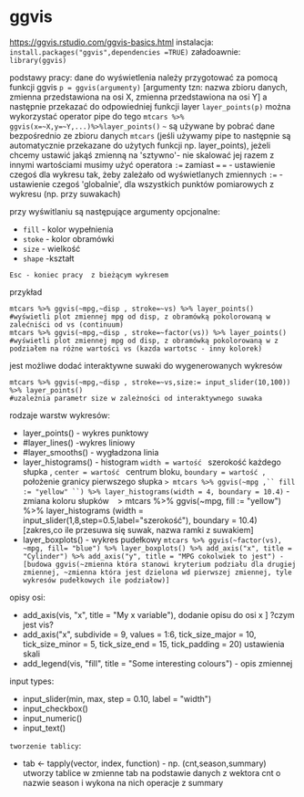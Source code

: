 ggvis
=========================
https://ggvis.rstudio.com/ggvis-basics.html
instalacja:
`install.packages("ggvis",dependencies =TRUE)`
załadoawnie:
`library(ggvis)`

podstawy pracy:
 dane do wyświetlenia należy przygotować za pomocą funkcji ggvis
 `p = ggvis(argumenty)` [argumenty tzn: nazwa zbioru danych, zmienna przedstawiona na osi X, zmienna przedstawiona na osi Y]
 a następnie przekazać do odpowiedniej funkcji layer `layer_points(p)`
 można wykorzystać operator pipe do tego `mtcars %>% ggvis(x=~X,y=~Y,...)%>%layer_points()`
 `~` są używane by pobrać dane bezpośrednio ze zbioru danych `mtcars` (jeśli używamy pipe to następnie są automatycznie przekazane do użytych funkcji np. layer_points),
 jeżeli chcemy ustawić jakąś zmienną na 'sztywno'- nie skalować jej razem z innymi wartościami musimy użyć operatora `:=` zamiast `=`
`=` - ustawienie czegoś dla wykresu tak, żeby zależało od wyświetlanych zmiennych
` := ` - ustawienie czegoś 'globalnie', dla wszystkich punktów pomiarowych z wykresu (np. przy suwakach)

 przy wyświtlaniu są następujące argumenty opcjonalne:
 - `fill` - kolor wypełnienia
 - `stoke` - kolor obramówki
 - `size` - wielkość
 - `shape` -kształt

```
Esc - koniec pracy  z bieżącym wykresem
```

przykład
 ```
mtcars %>% ggvis(~mpg,~disp , stroke=~vs) %>% layer_points()
#wyświetli plot zmiennej mpg od disp, z obramówką pokolorowaną w zalećniści od vs (continuum)
mtcars %>% ggvis(~mpg,~disp , stroke=~factor(vs)) %>% layer_points()
#wyświetli plot zmiennej mpg od disp, z obramówką pokolorowaną w z podziałem na różne wartości vs (kazda wartotsc - inny kolorek)
 ```  
 jest możliwe dodać interaktywne suwaki do wygenerowanych wykresów
 ```
 mtcars %>% ggvis(~mpg,~disp , stroke=~vs,size:= input_slider(10,100)) %>% layer_points()
 #uzależnia parametr size w zależności od interaktywnego suwaka
 ```

rodzaje warstw wykresów:
  - layer_points() - wykres punktowy
  - #layer_lines() -wykres liniowy
  - #layer_smooths() - wygładzona linia
  - layer_histograms() - histogram `width = wartość ` szerokość każdego słupka , `center = wartość ` centrum bloku, `boundary = wartość ,` położenie granicy pierwszego słupka
  ` > mtcars %>% ggvis(~mpg ,`` fill := "yellow" ``) %>% layer_histograms(width = 4, boundary = 10.4) ` - zmiana koloru słupków `
  ` > mtcars %>% ggvis(~mpg, fill := "yellow") %>% layer_histograms (width = input_slider(1,8,step=0.5,label="szerokość"), boundary = 10.4) [zakres,co ile przesuwa się suwak, nazwa ramki z suwakiem]
  - layer_boxplots() - wykres pudełkowy
    ` mtcars %>% ggvis(~factor(vs), ~mpg, fill= "blue") %>% layer_boxplots() %>% add_axis("x", title = "Cylinder") %>% add_axis("y", title = "MPG cokolwiek to jest") - [budowa ggvis(~zmienna która stanowi kryterium podziału dla drugiej zmiennej, ~zmienna która jest dzielona wd pierwszej zmiennej, tyle wykresów pudełkowych ile podziałow)] `

opisy osi:
 - add_axis(vis, "x", title = "My x variable"), dodanie opisu do osi x ] ?czym jest vis?
 -  add_axis("x", subdivide = 9, values = 1:6, tick_size_major = 10,
    tick_size_minor = 5, tick_size_end = 15, tick_padding = 20) ustawienia skali
 - add_legend(vis, "fill", title = "Some interesting colours") - opis zmiennej

input types:
 - input_slider(min, max, step = 0.10, label = "width")
 - input_checkbox()
 - input_numeric()
 - input_text()

`tworzenie tablicy`:
 - tab <- tapply(vector, index, function)  - np. (cnt,season,summary) utworzy tablice w zmienne tab na podstawie danych z wektora cnt o nazwie season i wykona na nich operacje z summary
